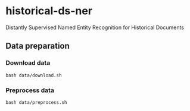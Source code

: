# historical-ds-ner
Distantly Supervised Named Entity Recognition for Historical Documents
## Data preparation
### Download data
`bash data/download.sh`
### Preprocess data
`bash data/preprocess.sh`